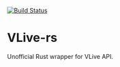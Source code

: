 [![Build Status](https://travis-ci.org/drklee3/vlive-rs.svg?branch=master)](https://travis-ci.org/drklee3/vlive-rs)

# VLive-rs

Unofficial Rust wrapper for VLive API.
